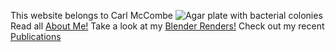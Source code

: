This website belongs to Carl McCombe
![Agar plate with bacterial colonies](/assets/images/agar_plate.png)
Read all [About Me!](about.md)
Take a look at my [Blender Renders!](blender_renders.md)
Check out my recent [Publications](publications.md)
